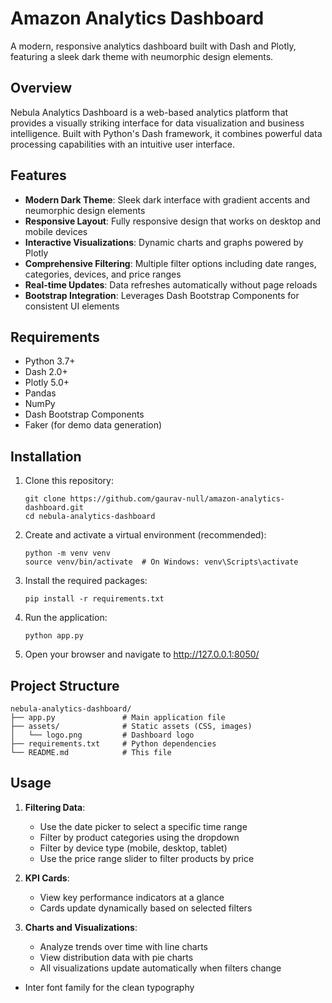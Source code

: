 # Amazon Analytics Dashboard

A modern, responsive analytics dashboard built with Dash and Plotly, featuring a sleek dark theme with neumorphic design elements.

## Overview

Nebula Analytics Dashboard is a web-based analytics platform that provides a visually striking interface for data visualization and business intelligence. Built with Python's Dash framework, it combines powerful data processing capabilities with an intuitive user interface.

## Features

- **Modern Dark Theme**: Sleek dark interface with gradient accents and neumorphic design elements
- **Responsive Layout**: Fully responsive design that works on desktop and mobile devices
- **Interactive Visualizations**: Dynamic charts and graphs powered by Plotly
- **Comprehensive Filtering**: Multiple filter options including date ranges, categories, devices, and price ranges
- **Real-time Updates**: Data refreshes automatically without page reloads
- **Bootstrap Integration**: Leverages Dash Bootstrap Components for consistent UI elements

## Requirements

- Python 3.7+
- Dash 2.0+
- Plotly 5.0+
- Pandas
- NumPy
- Dash Bootstrap Components
- Faker (for demo data generation)

## Installation

1. Clone this repository:
   ```
   git clone https://github.com/gaurav-null/amazon-analytics-dashboard.git
   cd nebula-analytics-dashboard
   ```

2. Create and activate a virtual environment (recommended):
   ```
   python -m venv venv
   source venv/bin/activate  # On Windows: venv\Scripts\activate
   ```

3. Install the required packages:
   ```
   pip install -r requirements.txt
   ```

4. Run the application:
   ```
   python app.py
   ```

5. Open your browser and navigate to http://127.0.0.1:8050/

## Project Structure

```
nebula-analytics-dashboard/
├── app.py               # Main application file
├── assets/              # Static assets (CSS, images)
│   └── logo.png         # Dashboard logo
├── requirements.txt     # Python dependencies
└── README.md            # This file
```

## Usage

1. **Filtering Data**:
   - Use the date picker to select a specific time range
   - Filter by product categories using the dropdown
   - Filter by device type (mobile, desktop, tablet)
   - Use the price range slider to filter products by price

2. **KPI Cards**:
   - View key performance indicators at a glance
   - Cards update dynamically based on selected filters

3. **Charts and Visualizations**:
   - Analyze trends over time with line charts
   - View distribution data with pie charts
   - All visualizations update automatically when filters change

- Inter font family for the clean typography
